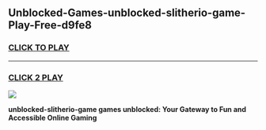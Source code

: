
## Unblocked-Games-unblocked-slitherio-game-Play-Free-d9fe8
<h3>
<a href="https://premium76.site?title=unblocked-slitherio-game&ref=19M">CLICK TO PLAY</a></h3>
<hr>

<h3>
<a href="https://premium76.site?title=unblocked-slitherio-game&ref=19M">CLICK 2 PLAY</a>
  
</h3>

<a href="https://premium76.site?title=unblocked-slitherio-game&ref=19M"><img src="https://clearcache.store/games.png"></a>


**unblocked-slitherio-game games unblocked: Your Gateway to Fun and Accessible Online Gaming**
